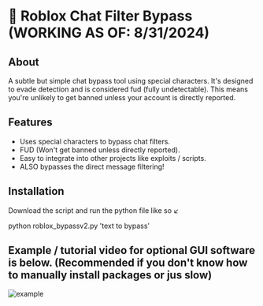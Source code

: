 # 🤫 Roblox Chat Filter Bypass  (WORKING AS OF: 8/31/2024)

## About
A subtle but simple chat bypass tool using special characters. It's designed to evade detection and is considered fud (fully undetectable). This means you're unlikely to get banned unless your account is directly reported.

## Features
- Uses special characters to bypass chat filters.
- FUD (Won't get banned unless directly reported).
- Easy to integrate into other projects like exploits / scripts.
- ALSO bypasses the direct message filtering!

## Installation
Download the script and run the python file like so  ↙

python roblox_bypassv2.py 'text to bypass'


Example / tutorial video for optional GUI software is below. (Recommended if you don't know how to manually install packages or jus slow)
----------------------------------

![example](https://github.com/user-attachments/assets/d72c3fb8-66cc-436e-945f-ab6aa2edc76a)
